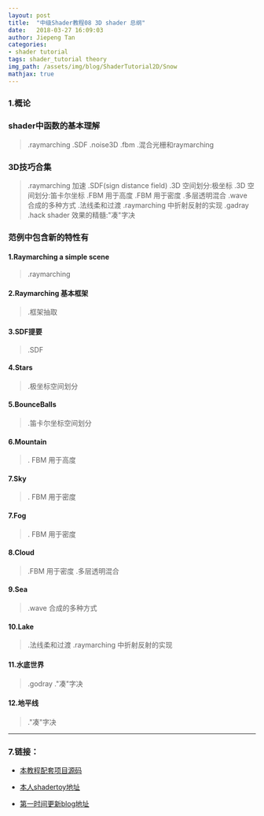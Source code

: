 ```yaml
---
layout: post
title:  "中级Shader教程08 3D shader 总纲"
date:   2018-03-27 16:09:03
author: Jiepeng Tan
categories: 
- shader tutorial
tags: shader_tutorial theory
img_path: /assets/img/blog/ShaderTutorial2D/Snow
mathjax: true
---
```




### **1.概论**
### **shader中函数的基本理解**
 > .raymarching
 > .SDF
 > .noise3D
 > .fbm
 > .混合光栅和raymarching
 

### **3D技巧合集**  
> .raymarching 加速
> .SDF(sign distance field)
> .3D 空间划分:极坐标
> .3D 空间划分:笛卡尔坐标
> .FBM 用于高度
> .FBM 用于密度
> .多层透明混合
> .wave 合成的多种方式
> .法线柔和过渡
> .raymarching 中折射反射的实现
> .gadray
> .hack shader 效果的精髓:"凑"字决


### **范例中包含新的特性有** 

#### 1.Raymarching a simple scene
> .raymarching

#### 2.Raymarching 基本框架
> .框架抽取

#### 3.SDF提要
> .SDF

#### 4.Stars
> .极坐标空间划分
> 
#### 5.BounceBalls
> .笛卡尔坐标空间划分

#### 6.Mountain
>. FBM 用于高度

#### 7.Sky
>. FBM 用于密度

#### 7.Fog
>. FBM 用于密度

#### 8.Cloud
> .FBM 用于密度
> .多层透明混合

#### 9.Sea
> .wave 合成的多种方式

#### 10.Lake
> .法线柔和过渡
> .raymarching 中折射反射的实现

#### 11.水底世界
> .godray
> ."凑"字决

#### 12.地平线
> ."凑"字决



----------

### **7.链接：**
- [本教程配套项目源码 ][1]
- [本人shadertoy地址 ][2]
- [第一时间更新blog地址][3]

  [1]: https://github.com/JiepengTan/FishManShaderTutorial
  [2]: https://www.shadertoy.com/user/FishMan
  [3]: https://jiepengtan.github.io/

